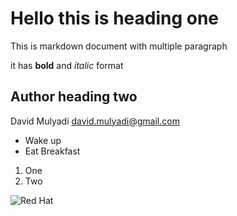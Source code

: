 # Hello this is heading one

This is markdown document with multiple paragraph

it has **bold** and _italic_ format

## Author heading two

David Mulyadi <david.mulyadi@gmail.com>

- Wake up
- Eat Breakfast

1. One
2. Two
   

![Red Hat](https://images.app.goo.gl/Wj9LSH8MhNtpuubT8)


